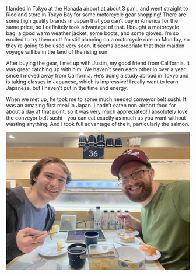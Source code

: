 I landed in Tokyo at the Hanada airport at about 3 p.m., and went straight to Ricoland store in Tokyo Bay for some motorcycle gear shopping! There are some high quality brands in Japan that you can’t buy in America for the same price, so I definitely took advantage of that. I bought a motorcycle bag, a good warm weather jacket, some boots, and some gloves. I’m so excited to try them out! I’m still planning on a motorcycle ride on Monday, so they’re going to be used very soon. It seems appropriate that their maiden voyage will be in the land of the rising sun. 

After buying the gear, I met up with Justin, my good friend from California. It was great catching up with him. We haven’t seen each other in over a year, since I moved away from California. He’s doing a study abroad in Tokyo and is taking classes in Japanese, which is impressive! I really want to learn Japanese, but I haven’t put in the time and energy.

When we met up, he took me to some much needed conveyor belt sushi. It was an amazing first meal in Japan. I hadn’t eaten non-airport food for about a day at that point, so it was very much appreciated! I absolutely love the conveyor belt sushi - you can eat exactly as much as you want without wasting anything. And I took full advantage of the it, particularly the salmon.

![](../../images/IMG_9151.jpeg)